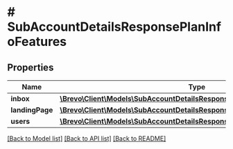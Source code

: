 # # SubAccountDetailsResponsePlanInfoFeatures

## Properties

Name | Type | Description | Notes
------------ | ------------- | ------------- | -------------
**inbox** | [**\Brevo\Client\Models\SubAccountDetailsResponsePlanInfoFeaturesInbox**](SubAccountDetailsResponsePlanInfoFeaturesInbox.md) |  | [optional]
**landingPage** | [**\Brevo\Client\Models\SubAccountDetailsResponsePlanInfoFeaturesLandingPage**](SubAccountDetailsResponsePlanInfoFeaturesLandingPage.md) |  | [optional]
**users** | [**\Brevo\Client\Models\SubAccountDetailsResponsePlanInfoFeaturesUsers**](SubAccountDetailsResponsePlanInfoFeaturesUsers.md) |  | [optional]

[[Back to Model list]](../../README.md#models) [[Back to API list]](../../README.md#endpoints) [[Back to README]](../../README.md)

